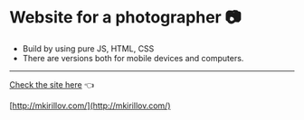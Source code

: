 # Website for a photographer :camera:
- Build by using pure JS, HTML, CSS
- There are versions both for mobile devices and computers. 
___
[Check the site here](https://mariazakharova0805.github.io/mkirillov/) :point_left:

[http://mkirillov.com/](http://mkirillov.com/)

